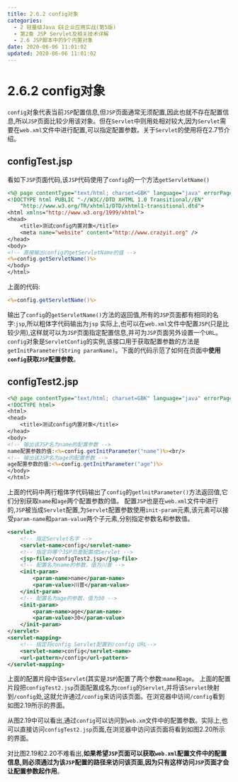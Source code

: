 ```yaml
---
title: 2.6.2 config对象
categories: 
  - 2 轻量级Java EE企业应用实战(第5版)
  - 第2章 JSP Servlet及相关技术详解
  - 2.6 JSP脚本中的9个内置对象
date: 2020-06-06 11:01:02
updated: 2020-06-06 11:01:02
---
```

# 2.6.2 config对象
`config`对象代表当前`JSP`配置信息,但`JSP`页面通常无须配置,因此也就不存在配置信息,所以`JSP`页面比较少用该对象。但在`Servlet`中则用处相对较大,因为`Servlet`需要在`web.xml`文件中进行配置,可以指定配置参数。关于`Servlet`的使用将在2.7节介绍。
## configTest.jsp
看如下`JSP`页面代码,该`JSP`代码使用了`config`的一个方法`getServletName()`
```jsp
<%@ page contentType="text/html; charset=GBK" language="java" errorPage="" %>
<!DOCTYPE html PUBLIC "-//W3C//DTD XHTML 1.0 Transitional//EN"
    "http://www.w3.org/TR/xhtml1/DTD/xhtml1-transitional.dtd">
<html xmlns="http://www.w3.org/1999/xhtml">
<head>
    <title>测试config内置对象</title>
    <meta name="website" content="http://www.crazyit.org" />
</head>
<body>
<!-- 直接输出config的getServletName的值 -->
<%=config.getServletName()%>
</body>
</html>
```
上面的代码:
```jsp
<%=config.getServletName()%>
```
输出了`config`的`getServletName()`方法的返回值,所有的`JSP`页面都有相同的名字:`jsp`,所以粗体字代码输出为`jsp`
实际上,也可以在`web.xml`文件中配置`JSP`(只是比较少用),这样就可以为`JSP`页面指定配置信息,并可为`JSP`页面另外设置一个`URL`。
`config`对象是`ServletConfig`的实例,该接口用于获取配置参数的方法是`getInitParameter(String paranName)`。下面的代码示范了如何在页面中**使用`config`获取`JSP`配置参数**。
## configTest2.jsp
```jsp
<%@ page contentType="text/html; charset=GBK" language="java" errorPage="" %>
<!DOCTYPE html>
<html>
<head>
    <title>测试config内置对象</title>
</head>
<body>
<!-- 输出该JSP名为name的配置参数 -->
name配置参数的值:<%=config.getInitParameter("name")%><br/>
<!-- 输出该JSP名为age的配置参数 -->
age配置参数的值:<%=config.getInitParameter("age")%>
</body>
</html>
```
上面的代码中两行粗体字代码输出了`config`的`getlnitParameter()`方法返回值,它们分别获取`name`和`age`两个配置参数的值。
配置`JSP`也是在`web.xml`文件中进行的,`JSP`被当成`Servlet`配置,为`Servlet`配置参数使用`init-param`元素,该元素可以接受`param-name`和`param-value`两个子元素,分别指定参数名和参数值。
```xml
<servlet>
    <!-- 指定Servlet名字 -->
    <servlet-name>config</servlet-name>
    <!-- 指定将哪个JSP页面配置成Servlet -->
    <jsp-file>/configTest2.jsp</jsp-file>
    <!-- 配置名为name的参数，值为川普 -->
    <init-param>
        <param-name>name</param-name>
        <param-value>川普</param-value>
    </init-param>
    <!-- 配置名为age的参数，值为30 -->
    <init-param>
        <param-name>age</param-name>
        <param-value>30</param-value>
    </init-param>
</servlet>
<servlet-mapping>
    <!-- 指定将config Servlet配置到/config URL-->
    <servlet-name>config</servlet-name>
    <url-pattern>/config</url-pattern>
</servlet-mapping>
```
上面的配置片段中该`Servlet`(其实是`JSP`)配置了两个参数:`mame`和`age`。
上面的配置片段把`configTest2.jsp`页面配置成名为`config`的`Servlet`,并将该`Servlet`映射到`/config`处,这就允许通过`/config`来访问该页面。在浏览器中访间`/config`看到如图2.19所示的界面。

从图2.19中可以看出,通过`config`可以访问到`web.xm`文件中的配置参数。实际上,也可以直接访问`configTest2.jsp`页面,在浏览器中访问该页面将看到如图2.20所示的界面。

对比图2.19和2.20不难看出,**如果希望`JSP`页面可以获取`web.xml`配置文件中的配置信息,则必须通过为该`JSP`配置的路径来访问该页面,因为只有这样访问`JSP`页面才会让配置参数起作用**。